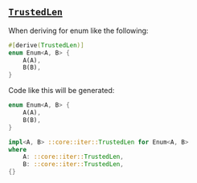 ## [`TrustedLen`](https://doc.rust-lang.org/std/iter/trait.TrustedLen.html)

When deriving for enum like the following:

```rust
#[derive(TrustedLen)]
enum Enum<A, B> {
    A(A),
    B(B),
}
```

Code like this will be generated:

```rust
enum Enum<A, B> {
    A(A),
    B(B),
}

impl<A, B> ::core::iter::TrustedLen for Enum<A, B>
where
    A: ::core::iter::TrustedLen,
    B: ::core::iter::TrustedLen,
{}
```
